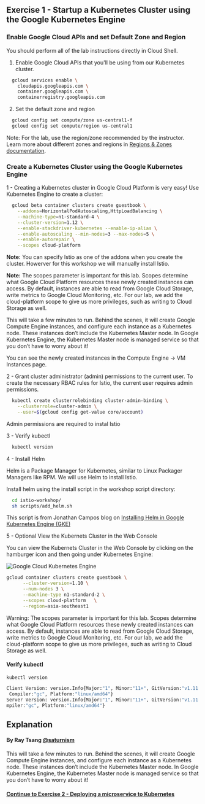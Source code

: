 ## Exercise 1 - Startup a Kubernetes Cluster using the Google Kubernetes Engine

### Enable Google Cloud APIs and set Default Zone and Region

You should perform all of the lab instructions directly in Cloud Shell.

1. Enable Google Cloud APIs that you'll be using from our Kubernetes cluster.

```sh
  gcloud services enable \
    cloudapis.googleapis.com \
    container.googleapis.com \
    containerregistry.googleapis.com
```

2. Set the default zone and region

```sh
  gcloud config set compute/zone us-central1-f
  gcloud config set compute/region us-central1
```

Note: For the lab, use the region/zone recommended by the instructor. Learn more about different zones and regions in [Regions & Zones documentation](https://cloud.google.com/compute/docs/zones).

### Create a Kubernetes Cluster using the Google Kubernetes Engine

1 - Creating a Kubernetes cluster in Google Cloud Platform is very easy! Use Kubernetes Engine to create a cluster:

```sh
  gcloud beta container clusters create guestbook \
    --addons=HorizontalPodAutoscaling,HttpLoadBalancing \
    --machine-type=n1-standard-4 \
    --cluster-version=1.12 \
    --enable-stackdriver-kubernetes --enable-ip-alias \
    --enable-autoscaling --min-nodes=3 --max-nodes=5 \
    --enable-autorepair \
    --scopes cloud-platform
```

**Note:** You can specify Istio as one of the addons when you create the cluster. Howerver for this workshop we will manually install Istio.

**Note:** The scopes parameter is important for this lab. Scopes determine what Google Cloud Platform resources these newly created instances can access.  By default, instances are able to read from Google Cloud Storage, write metrics to Google Cloud Monitoring, etc. For our lab, we add the cloud-platform scope to give us more privileges, such as writing to Cloud Storage as well.

This will take a few minutes to run. Behind the scenes, it will create Google Compute Engine instances, and configure each instance as a Kubernetes node. These instances don’t include the Kubernetes Master node. In Google Kubernetes Engine, the Kubernetes Master node is managed service so that you don’t have to worry about it!

You can see the newly created instances in the Compute Engine → VM Instances page.

2 - Grant cluster administrator (admin) permissions to the current user. To create the necessary RBAC rules for Istio, the current user requires admin permissions.

```sh
  kubectl create clusterrolebinding cluster-admin-binding \
    --clusterrole=cluster-admin \
    --user=$(gcloud config get-value core/account)
```

Admin permissions are required to instal Istio

3 - Verify kubectl

```sh
  kubectl version
```

4 - Install Helm

Helm is a Package Manager for Kubernetes, similar to Linux Packager Managers like RPM. We will use Helm to install Istio.

Install helm using the install script in the workshop script directory:

```sh
  cd istio-workshop/
  sh scripts/add_helm.sh
```

This script is from Jonathan Campos blog on [Installing Helm in Google Kubernetes Engine (GKE)](https://medium.com/google-cloud/installing-helm-in-google-kubernetes-engine-7f07f43c536e)

5 - Optional View the Kubernets Cluster in the Web Console

You can view the Kubernets Cluster in the Web Console by clicking on the hamburger icon and then going under Kubernetes Engine:

![Google Cloud Kubernetes Engine](../images/k8console.png)

```sh
gcloud container clusters create guestbook \
      --cluster-version=1.10 \
      --num-nodes 3 \
      --machine-type n1-standard-2 \
      --scopes cloud-platform   \
      --region=asia-southeast1
```

Warning: The scopes parameter is important for this lab. Scopes determine what Google Cloud Platform resources these newly created instances can access.  By default, instances are able to read from Google Cloud Storage, write metrics to Google Cloud Monitoring, etc. For our lab, we add the cloud-platform scope to give us more privileges, such as writing to Cloud Storage as well.


#### Verify kubectl
  `kubectl version`

```sh
Client Version: version.Info{Major:"1", Minor:"11+", GitVersion:"v1.11.9-dispatcher", GitCommit:"e3f5193e8f1091a162af7e17a781e6a3129bcfd0", GitTreeState:"clean", BuildDate:"2019-03-28T18:13:46Z", GoVersion:"go1.10.8",
 Compiler:"gc", Platform:"linux/amd64"}
Server Version: version.Info{Major:"1", Minor:"11+", GitVersion:"v1.11.8-gke.6", GitCommit:"394ee507d00f15a63cef577a14026096c310698e", GitTreeState:"clean", BuildDate:"2019-03-30T19:31:43Z", GoVersion:"go1.10.8b4", Co
mpiler:"gc", Platform:"linux/amd64"}

```

## Explanation
#### By Ray Tsang [@saturnism](https://twitter.com/saturnism)

This will take a few minutes to run. Behind the scenes, it will create Google Compute Engine instances, and configure each instance as a Kubernetes node. These instances don’t include the Kubernetes Master node. In Google Kubernetes Engine, the Kubernetes Master node is managed service so that you don’t have to worry about it!

#### [Continue to Exercise 2 - Deploying a microservice to Kubernetes](../exercise-2/README.md)
